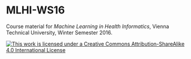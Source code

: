 # MLHI-WS16
Course material for *Machine Learning in Health Informatics*, Vienna Technical University, Winter Semester 2016. 

[![This work is licensed under a Creative Commons Attribution-ShareAlike 4.0 International License](https://i.creativecommons.org/l/by-sa/4.0/88x31.png "This work is licensed under a Creative Commons Attribution-ShareAlike 4.0 International License" )](http://creativecommons.org/licenses/by-sa/4.0/)
